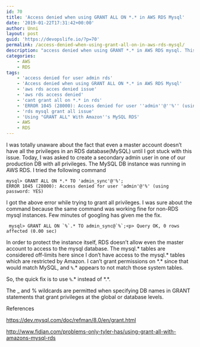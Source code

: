 ```yaml
---
id: 70
title: 'Access denied when using GRANT ALL ON *.* in AWS RDS Mysql'
date: '2019-01-22T17:31:42+00:00'
author: Unni
layout: post
guid: 'https://devopslife.io/?p=70'
permalink: /access-denied-when-using-grant-all-on-in-aws-rds-mysql/
description: "access denied when using GRANT *.* in AWS RDS mysql. This is useful to grant all privleges to an additional admin user."
categories:
    - AWS
    - RDS
tags:
    - 'access denied for user admin rds'
    - 'Access denied when using GRANT ALL ON *.* in AWS RDS Mysql'
    - 'aws rds acces denied issue'
    - 'aws rds access denied'
    - 'cant grant all on *.* in rds'
    - 'ERROR 1045 (28000): Access denied for user ''admin''@''%'' (using password: YES)'
    - 'rds mysql grant all issue'
    - 'Using "GRANT ALL" With Amazon''s MySQL RDS'
    - AWS
    - RDS
---
```


I was totally unaware about the fact that even a master account doesn’t have all the privileges in an RDS database(MySQL) until I got stuck with this issue. Today, I was asked to create a secondary admin user in one of our production DB with all privileges. The MySQL DB instance was running in AWS RDS. I tried the following command

```
mysql> GRANT ALL ON *.* TO 'admin_sync'@'%';
ERROR 1045 (28000): Access denied for user 'admin'@'%' (using password: YES)
```

I got the above error while trying to grant all privileges. I was sure about the command because the same command was working fine for non-RDS mysql instances. Few minutes of googling has given me the fix.

```
 mysql> GRANT ALL ON `%`.* TO admin_sync@`%`;<p> Query OK, 0 rows affected (0.00 sec)
```


In order to protect the instance itself, RDS doesn’t allow even the master account to access to the mysql database. The mysql.\* tables are considered off-limits here since I don’t have access to the mysql.\* tables which are restricted by Amazon. I can’t grant permissions on \*.\* since that would match MySQL, and `%`.\* appears to not match those system tables.

So, the quick fix is to use `%`.\* instead of \*.\*.

The \_ and % wildcards are permitted when specifying DB names in GRANT statements that grant privileges at the global or database levels.

References

<https://dev.mysql.com/doc/refman/8.0/en/grant.html>

<http://www.fidian.com/problems-only-tyler-has/using-grant-all-with-amazons-mysql-rds>